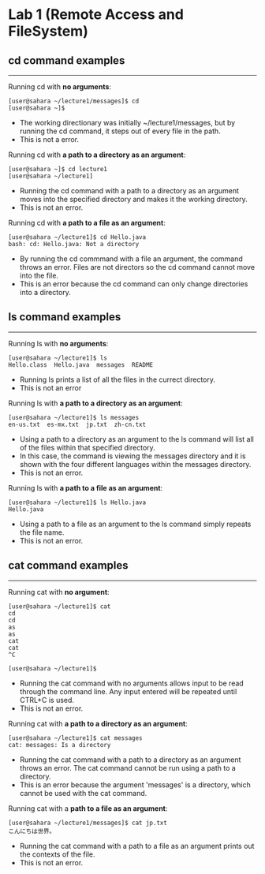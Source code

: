 # Lab 1 (Remote Access and FileSystem)

## cd command examples
***
Running cd with **no arguments**:
```
[user@sahara ~/lecture1/messages]$ cd
[user@sahara ~]$
```
- The working directionary was initially ~/lecture1/messages, but by running the cd command, it steps out of every file in the path. 
- This is not a error.

Running cd with **a path to a directory as an argument**:
```
[user@sahara ~]$ cd lecture1
[user@sahara ~/lecture1]
```
- Running the cd command with a path to a directory as an argument moves into the specified directory and makes it the working directory.
- This is not an error.

Running cd with **a path to a file as an argument**:
```
[user@sahara ~/lecture1]$ cd Hello.java
bash: cd: Hello.java: Not a directory
```
- By running the cd commmand with a file an argument, the command throws an error. Files are not directors so the cd command cannot move into the file.
- This is an error because the cd command can only change directories into a directory.

## ls command examples
***
Running ls with **no arguments**:
```
[user@sahara ~/lecture1]$ ls
Hello.class  Hello.java  messages  README
```
- Running ls prints a list of all the files in the currect directory.
- This is not an error

Running ls with **a path to a directory as an argument**:
```
[user@sahara ~/lecture1]$ ls messages
en-us.txt  es-mx.txt  jp.txt  zh-cn.txt
```
- Using a path to a directory as an argument to the ls command will list all of the files within that specified directory. 
- In this case, the command is viewing the messages directory and it is shown with the four different languages within the messages directory.
- This is not an error.

Running ls with **a path to a file as an argument**:
```
[user@sahara ~/lecture1]$ ls Hello.java
Hello.java
```
- Using a path to a file as an argument to the ls command simply repeats the file name.
- This is not an error.

## cat command examples
***

Running cat with **no argument**:
```
[user@sahara ~/lecture1]$ cat
cd
cd
as
as
cat
cat
^C

[user@sahara ~/lecture1]$ 
```
- Running the cat command with no arguments allows input to be read through the command line. Any input entered will be repeated until CTRL+C is used.
- This is not an error.

Running cat with **a path to a directory as an argument**:
```
[user@sahara ~/lecture1]$ cat messages
cat: messages: Is a directory
```
- Running the cat command with a path to a directory as an argument throws an error. The cat command cannot be run using a path to a directory.
- This is an error because the argument 'messages' is a directory, which cannot be used with the cat command.

Running cat with a **path to a file as an argument**:
```
[user@sahara ~/lecture1/messages]$ cat jp.txt
こんにちは世界。
```
- Running the cat command with a path to a file as an argument prints out the contexts of the file.
- This is not an error.
